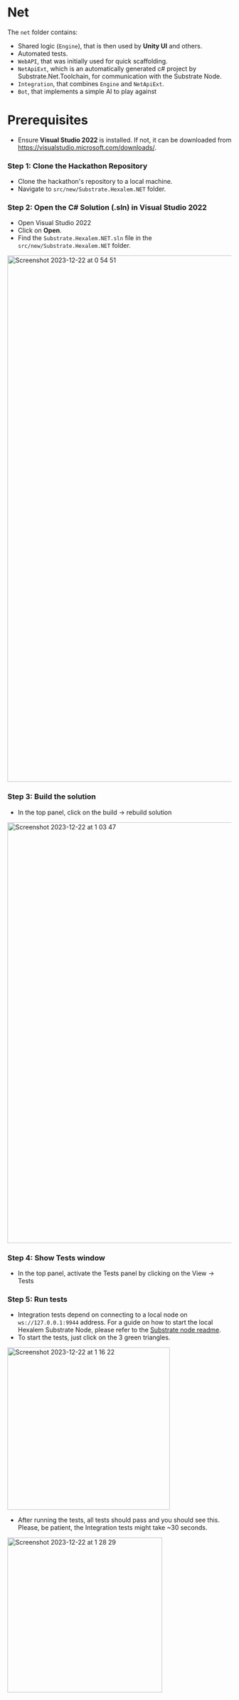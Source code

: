 # Net

The `net` folder contains:
- Shared logic (`Engine`), that is then used by **Unity UI** and others.
- Automated tests.
- `WebAPI`, that was initially used for quick scaffolding.
- `NetApiExt`, which is an automatically generated c# project by Substrate.Net.Toolchain, for communication with the Substrate Node.
- `Integration`, that combines `Engine` and `NetApiExt`.
- `Bot`, that implements a simple AI to play against

# Prerequisites
- Ensure **Visual Studio 2022** is installed. If not, it can be downloaded from https://visualstudio.microsoft.com/downloads/.

### Step 1: Clone the Hackathon Repository
- Clone the hackathon's repository to a local machine.
- Navigate to `src/new/Substrate.Hexalem.NET` folder.

### Step 2: Open the C# Solution (.sln) in Visual Studio 2022
- Open Visual Studio 2022
- Click on **Open**.
- Find the `Substrate.Hexalem.NET.sln` file in the `src/new/Substrate.Hexalem.NET` folder.

<img width="1182" alt="Screenshot 2023-12-22 at 0 54 51" src="https://github.com/SubstrateGaming/hackathon-2023-winter/assets/77352013/990b724d-12f1-4a8f-911a-50dfdd32d251">

### Step 3: Build the solution
- In the top panel, click on the build -> rebuild solution

<img width="945" alt="Screenshot 2023-12-22 at 1 03 47" src="https://github.com/SubstrateGaming/hackathon-2023-winter/assets/77352013/d73dd0bf-6882-4220-9e46-7a5c1feced27">

### Step 4: Show Tests window
- In the top panel, activate the Tests panel by clicking on the View -> Tests

### Step 5: Run tests
- Integration tests depend on connecting to a local node on `ws://127.0.0.1:9944` address. For a guide on how to start the local Hexalem Substrate Node, please refer to the [Substrate node readme](https://github.com/SubstrateGaming/hackathon-2023-winter/tree/main/projects/36-Hexalem/src/substrate/README.md).
- To start the tests, just click on the 3 green triangles.

<img width="365" alt="Screenshot 2023-12-22 at 1 16 22" src="https://github.com/SubstrateGaming/hackathon-2023-winter/assets/77352013/21536700-09dc-439f-bebe-9e3a002df691">

- After running the tests, all tests should pass and you should see this. Please, be patient, the Integration tests might take ~30 seconds.
<img width="348" alt="Screenshot 2023-12-22 at 1 28 29" src="https://github.com/SubstrateGaming/hackathon-2023-winter/assets/77352013/e602b367-02a8-4df7-bf8e-2a97301b98c1">


